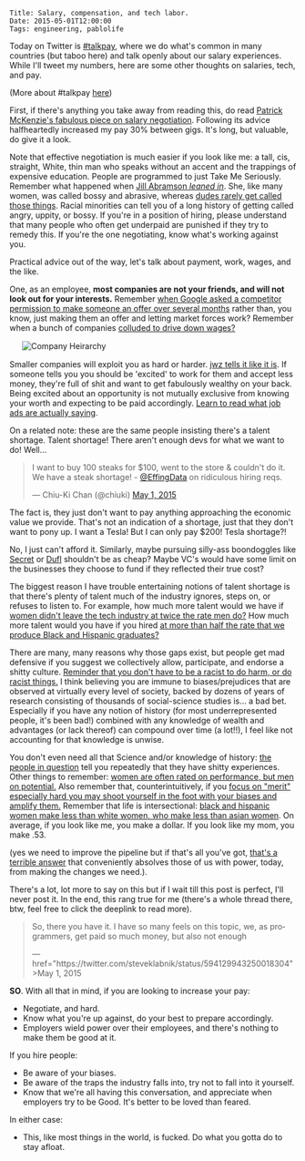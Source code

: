     Title: Salary, compensation, and tech labor.
    Date: 2015-05-01T12:00:00
    Tags: engineering, pablolife

Today on Twitter is [#talkpay][1], where we do what's common in many countries
(but taboo here) and talk openly about our salary experiences. While I'll tweet
my numbers, here are some other thoughts on salaries, tech, and pay.

(More about #talkpay [here][5])

<!-- more -->

First, if there's anything you take away from reading this, do read [Patrick
McKenzie's fabulous piece on salary negotiation][4]. Following its advice
halfheartedly increased my pay 30% between gigs. It's long, but valuable, do
give it a look.

Note that effective negotiation is much easier if you look like me: a tall, cis,
straight, White, thin man who speaks without an accent and the trappings of
expensive education. People are programmed to just Take Me Seriously. Remember
what happened when [Jill Abramson _leaned in_][13]. She, like many women, was
called bossy and abrasive, whereas [dudes rarely get called those things][14].
Racial minorities can tell you of a long history of getting called angry, uppity,
or bossy. If you're in a position of hiring, please understand that many people
who often get underpaid are punished if they try to remedy this. If you're the
one negotiating, know what's working against you.

Practical advice out of the way, let's talk about payment, work, wages, and the
like.

One, as an employee, **most companies are not your friends, and will not look
out for your interests.** Remember [when Google asked a competitor permission to
make someone an offer over several months][2] rather than, you know, just making
them an offer and letting market forces work? Remember when a bunch of companies
[colluded to drive down wages?][3]

<div style="width: 460px; margin: 15px auto;"><img src="/img/2015/05/CompanyHeirarchy.jpg" alt="Company Heirarchy" /></div>

Smaller companies will exploit you as hard or harder. [jwz tells it like it
is][17]. If someone tells you you should be 'excited' to work for them and
accept less money, they're full of shit and want to get fabulously wealthy on
your back. Being excited about an opportunity is not mutually exclusive from
knowing your worth and expecting to be paid accordingly. [Learn to read what job
ads are actually saying][18].

On a related note: these are the same people insisting there's a talent shortage.
Talent shortage!  There aren't enough devs for what we want to do! Well…

<blockquote class="twitter-tweet" lang="en"><p lang="en" dir="ltr">I want to buy
100 steaks for $100, went to the store &amp; couldn&#39;t do it. We have a steak
shortage! - <a href="https://twitter.com/EffingData">@EffingData</a> on
ridiculous hiring reqs.</p>&mdash; Chiu-Ki Chan (@chiuki) <a
href="https://twitter.com/chiuki/status/593991700239912960">May 1,
2015</a></blockquote>
<script async src="//platform.twitter.com/widgets.js" charset="utf-8"></script>

The fact is, they just don't want to pay anything approaching the economic value
we provide. That's not an indication of a shortage, just that they don't want to
pony up. I want a Tesla! But I can only pay $200! Tesla shortage?!

No, I just can't afford it. Similarly, maybe pursuing silly-ass boondoggles like
[Secret][6] or [Dufl][7] shouldn't be as cheap? Maybe VC's would have some
limit on the businesses they choose to fund if they reflected their true cost?

The biggest reason I have trouble entertaining notions of talent
shortage is that there's plenty of talent much of the industry ignores, steps
on, or refuses to listen to. For example, how much more talent would we have if
[women didn't leave the tech industry at twice the rate men do?][8] How much
more talent would you have if you hired [at more than half the rate that we
produce Black and Hispanic graduates?][9]

There are many, many reasons why those gaps exist, but people get mad defensive
if you suggest we collectively allow, participate, and endorse a shitty
culture. [Reminder that you don't have to be a racist to do harm, or do racist
things.][11] I think believing you are immune to biases/prejudices that are
observed at virtually every level of society, backed by dozens of years of
research consisting of thousands of social-science studies is… a bad bet.
Especially if you have any notion of history (for most underrepresented people,
it's been bad!) combined with any knowledge of wealth and advantages (or lack
thereof) can compound over time (a lot!!), I feel like not accounting for that
knowledge is unwise. 

You don't even need all that Science and/or knowledge of history:
[the people in question][10] tell you repeatedly that they have shitty
experiences. Other things to remember: [women are often rated on performance,
but men on potential.][15] Also remember that, counterintuitively, if you [focus
on "merit" especially hard you may shoot yourself in the foot with your biases
and amplify them.][16] Remember that life is intersectional: [black and hispanic
women make less than white women, who make less than asian women][19]. On
average, if you look like me, you make a dollar. If you look like my mom, you
make .53.

(yes we need to improve the pipeline but if that's all you've got, [that's a
terrible answer][12] that conveniently absolves those of us with power, today,
from making the changes we need.).

There's a lot, lot more to say on this but if I wait till this post is perfect,
I'll never post it. In the end, this rang true for me (there's a whole thread
there, btw, feel free to click the deeplink to read more).

<blockquote class="twitter-tweet" data-conversation="none" lang="en"><p
lang="en" dir="ltr">So, there you have it. I have so many feels on this topic,
we, as programmers, get paid so much money, but also not enough</p>&mdash;
href="https://twitter.com/steveklabnik/status/594129943250018304">May 1,
2015</a></blockquote>
<script async src="//platform.twitter.com/widgets.js" charset="utf-8"></script>

**SO**. With all that in mind, if you are looking to increase your pay:

* Negotiate, and hard.
* Know what you're up against, do your best to prepare accordingly.
* Employers wield power over their employees, and there's nothing to make them
  be good at it.

If you hire people:

* Be aware of your biases.
* Be aware of the traps the industry falls into, try not to fall into it
  yourself.
* Know that we're all having this conversation, and appreciate when employers
  try to be Good. It's better to be loved than feared.

In either case:

* This, like most things in the world, is fucked. Do what you gotta do to stay
  afloat.

   [1]: https://twitter.com/hashtag/talkpay?src=hash
   [2]: http://pando.com/2014/03/27/how-steve-jobs-forced-google-to-cancel-its-plan-to-open-a-paris-office/
   [3]: http://pando.com/2014/01/23/the-techtopus-how-silicon-valleys-most-celebrated-ceos-conspired-to-drive-down-100000-tech-engineers-wages/
   [4]: http://www.kalzumeus.com/2012/01/23/salary-negotiation/
   [5]: https://modelviewculture.com/news/lets-talk-about-pay
   [6]: http://money.cnn.com/2015/04/29/technology/secret-closes-investors/
   [7]: http://techcrunch.com/2015/04/30/dufl-a-service-that-packs-and-ships-your-suitcase-is-a-travelers-dream/#.r3vf5q:SBhi
   [8]: http://www.washingtonpost.com/business/economy/keeping-women-in-high-tech-fields-is-big-challenge-report-finds/2014/02/12/8a53c6ac-93fe-11e3-b46a-5a3d0d2130da_story.html
   [9]: http://www.colorlines.com/articles/black-and-latino-engineering-graduation-rates-dont-match-tech-industry-hiring
   [10]: http://fortune.com/2014/10/02/women-leave-tech-culture/
   [11]: https://www.youtube.com/watch?v=b0Ti-gkJiXc
   [12]: http://www.catehuston.com/blog/2014/06/11/another-rant-about-the-pipeline/
   [13]: http://www.newrepublic.com/article/117769/jill-abramsons-firing-and-gender-pay-gap-american-journalism
   [14]: http://fortune.com/2014/08/26/performance-review-gender-bias/
   [15]: http://www.ibtimes.com/women-ask-raises-promotions-often-men-receive-less-study-394556
   [16]: http://skepchick.org/2015/04/the-paradox-of-meritocracy/
   [17]: http://www.jwz.org/blog/2011/11/watch-a-vc-use-my-name-to-sell-a-con/
   [18]: https://twitter.com/SrPablo/status/578587258707701761
   [19]: http://www.newrepublic.com/article/121530/women-color-make-far-less-78-cents-mans-dollar
